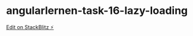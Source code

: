 # angularlernen-task-16-lazy-loading

[Edit on StackBlitz ⚡️](https://stackblitz.com/edit/angularlernen-task-16-lazy-loading)